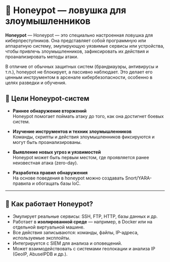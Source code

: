# 🍯 Honeypot — ловушка для злоумышленников

**Honeypot** — Honeypot — это специально настроенная ловушка для киберпреступников. Она представляет собой программную или аппаратную систему, эмулирующую уязвимые сервисы или устройства, чтобы привлечь злоумышленников, зафиксировать их действия и проанализировать методы атаки.

В отличие от обычных защитных систем (брандмауэры, антивирусы и т.п.), honeypot не блокирует, а пассивно наблюдает. Это делает его ценным инструментом в арсенале кибербезопасности, особенно в целях разведки и обучения.

## 🎯 Цели Honeypot-систем

- **Раннее обнаружение вторжений**  
  Honeypot помогает поймать атаку до того, как она достигнет боевых систем.

- **Изучение инструментов и техник злоумышленников**  
  Команды, скрипты и действия злоумышленников фиксируются и могут быть проанализированы.

- **Выявление новых угроз и уязвимостей**  
  Honeypot может быть первым местом, где проявляется ранее неизвестная атака (zero-day).

- **Разработка правил обнаружения**  
  На основе поведения в honeypot можно создавать Snort/YARA-правила и обогащать базы IoC.

---

## 🧱 Как работает Honeypot?

- Эмулирует реальные сервисы: SSH, FTP, HTTP, базы данных и др.
- Работает в **изолированной среде** — например, в Docker или на отдельной виртуальной машине.
- Все действия записываются: команды, файлы, IP-адреса, используемые эксплойты.
- Интегрируется с SIEM для анализа и оповещений.
- Может взаимодействовать с системами геолокации и анализа IP (GeoIP, AbuseIPDB и др.).
